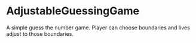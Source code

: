 # AdjustableGuessingGame
A simple guess the number game. Player can choose boundaries and lives adjust to those boundaries.
